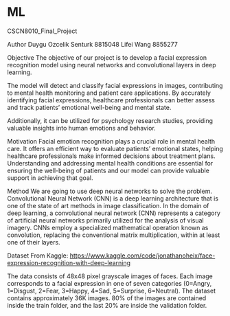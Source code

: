 # ML
CSCN8010_Final_Project

Author
Duygu Ozcelik Senturk 8815048
Lifei Wang 8855277

Objective
The objective of our project is to develop a facial expression recognition model using neural networks and convolutional layers in deep learning.

The model will detect and classify facial expressions in images, contributing to mental health monitoring and patient care applications. By accurately identifying facial expressions, healthcare professionals can better assess and track patients’ emotional well-being and mental state.

Additionally, it can be utilized for psychology research studies, providing valuable insights into human emotions and behavior.

Motivation
Facial emotion recognition plays a crucial role in mental health care. It offers an efficient way to evaluate patients’ emotional states, helping healthcare professionals make informed decisions about treatment plans. Understanding and addressing mental health conditions are essential for ensuring the well-being of patients and our model can provide valuable support in achieving that goal.

Method
We are going to use deep neural networks to solve the problem. Convolutional Neural Network (CNN) is a deep learning architecture that is one of the state of art methods in image classification. In the domain of deep learning, a convolutional neural network (CNN) represents a category of artificial neural networks primarily utilized for the analysis of visual imagery. CNNs employ a specialized mathematical operation known as convolution, replacing the conventional matrix multiplication, within at least one of their layers.

Dataset
From Kaggle:
https://www.kaggle.com/code/jonathanoheix/face-expression-recognition-with-deep-learning

The data consists of 48x48 pixel grayscale images of faces. 
Each image corresponds to a facial expression in one of seven categories (0=Angry, 1=Disgust, 2=Fear, 3=Happy, 4=Sad, 5=Surprise, 6=Neutral). 
The dataset contains approximately 36K images. 80% of the images are contained inside the train folder, and the last 20% are inside the validation folder.
